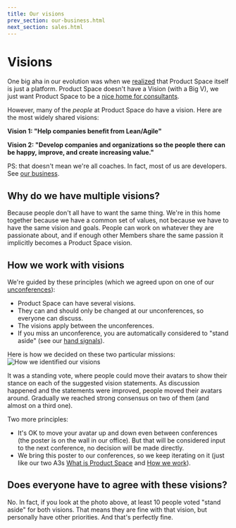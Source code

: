 ```yaml
---
title: Our visions
prev_section: our-business.html
next_section: sales.html
---
```


Visions
=======

One big aha in our evolution was when we [realized](http://blog.crisp.se/2010/05/08/henrikkniberg/1273272420000) that Product Space itself is just a platform. Product Space doesn't have a Vision (with a Big V), we just want Product Space to be a [nice home for consultants](what-is-crisp.html).

However, many of the *people* at Product Space do have a vision. Here are the most widely shared visions:

**Vision 1: "Help companies benefit from Lean/Agile"**

**Vision 2: "Develop companies and organizations so the people there can be happy, improve, and create increasing value."**

PS: that doesn't mean we're all coaches. In fact, most of us are developers. See [our business](our-business.html).

Why do we have multiple visions?
--------------------------------

Because people don't all have to want the same thing. We're in this home together because we have a common set of values, not because we have to have the same vision and goals. People can work on whatever they are passionate about, and if enough other Members share the same passion it implicitly becomes a Product Space vision.

How we work with visions
------------------------

We're guided by these principles (which we agreed upon on one of our [unconferences](unconference.html)):

-   Product Space can have several visions.
-   They can and should only be changed at our unconferences, so everyone can discuss.
-   The visions apply between the unconferences.
-   If you miss an unconference, you are automatically considered to "stand aside" (see our [hand signals](hand-signals.html)).

Here is how we decided on these two particular missions:
![How we identified our visions](../assets/Visions.jpg "How we identified our visions")

It was a standing vote, where people could move their avatars to show their stance on each of the suggested vision statements. As discussion happened and the statements were improved, people moved their avatars around. Gradually we reached strong consensus on two of them (and almost on a third one).

Two more principles:

-   It's OK to move your avatar up and down even between conferences (the poster is on the wall in our office). But that will be considered input to the next conference, no decision will be made directly.
-   We bring this poster to our conferences, so we keep iterating on it (just like our two A3s [What is Product Space](what-is-crisp.html) and [How we work](how-crisp-works.html)).

Does everyone have to agree with these visions?
-----------------------------------------------

No. In fact, if you look at the photo above, at least 10 people voted "stand aside" for both visions. That means they are fine with that vision, but personally have other priorities. And that's perfectly fine.
